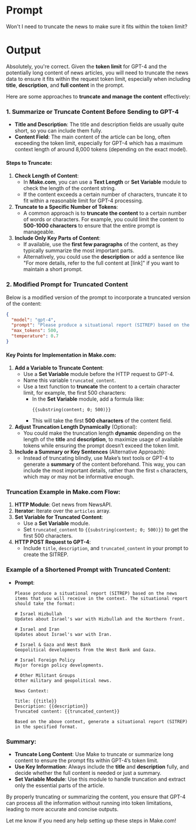 # Prompt

Won't I need to truncate the news to make sure it fits within the token limit?

# Output

Absolutely, you're correct. Given the **token limit** for GPT-4 and the potentially long content of news articles, you will need to truncate the news data to ensure it fits within the request token limit, especially when including **title**, **description**, and **full content** in the prompt.

Here are some approaches to **truncate and manage the content** effectively:

### 1. Summarize or Truncate Content Before Sending to GPT-4

- **Title and Description**: The title and description fields are usually quite short, so you can include them fully.
- **Content Field**: The main content of the article can be long, often exceeding the token limit, especially for GPT-4 which has a maximum context length of around 8,000 tokens (depending on the exact model).

#### Steps to Truncate:

1. **Check Length of Content**:
   - In **Make.com**, you can use a **Text Length** or **Set Variable** module to check the length of the content string.
   - If the content exceeds a certain number of characters, truncate it to fit within a reasonable limit for GPT-4 processing.
2. **Truncate to a Specific Number of Tokens**:
   - A common approach is to **truncate the content** to a certain number of words or characters. For example, you could limit the content to **500-1000 characters** to ensure that the entire prompt is manageable.
3. **Include Only Key Parts of Content**:
   - If available, use the **first few paragraphs** of the content, as they typically summarize the most important parts.
   - Alternatively, you could use the **description** or add a sentence like "For more details, refer to the full content at \[link]" if you want to maintain a short prompt.

### 2. Modified Prompt for Truncated Content

Below is a modified version of the prompt to incorporate a truncated version of the content:

```json
{
  "model": "gpt-4",
  "prompt": "Please produce a situational report (SITREP) based on the news items that you will receive in the context. The situational report should take the format:\n\n# Israel Hizbullah\nUpdates about Israel's war with Hizbullah and the Northern front.\n\n# Israel and Iran\nUpdates about Israel's war with Iran.\n\n# Israel & Gaza and West Bank\nGeopolitical developments from the West Bank and Gaza.\n\n# Israel Foreign Policy\nMajor foreign policy developments.\n\n# Other Militant Groups\nOther military and geopolitical news.\n\nNews Context:\n\nTitle: {{title}}\nDescription: {{description}}\nTruncated content: {{truncated_content}}\n\nBased on the above context, generate a situational report (SITREP) in the specified format.",
  "max_tokens": 500,
  "temperature": 0.7
}
```

#### Key Points for Implementation in Make.com:

1. **Add a Variable to Truncate Content**:
   - Use a **Set Variable** module before the HTTP request to GPT-4.
   - Name this variable `truncated_content`.
   - Use a text function to **truncate** the content to a certain character limit, for example, the first 500 characters:
     - In the **Set Variable** module, add a formula like:
       ```
       {{substring(content; 0; 500)}}
       ```
     - This will take the first **500 characters** of the content field.
2. **Adjust Truncation Length Dynamically** (Optional):
   - You could make the truncation length **dynamic** depending on the length of the **title** and **description**, to maximize usage of available tokens while ensuring the prompt doesn’t exceed the token limit.
3. **Include a Summary or Key Sentences** (Alternative Approach):
   - Instead of truncating blindly, use Make’s text tools or GPT-4 to generate a **summary** of the content beforehand. This way, you can include the most important details, rather than the first `n` characters, which may or may not be informative enough.

### Truncation Example in Make.com Flow:

1. **HTTP Module**: Get news from NewsAPI.
2. **Iterator**: Iterate over the `articles` array.
3. **Set Variable for Truncated Content**:
   - Use a **Set Variable** module.
   - Set `truncated_content` to `{{substring(content; 0; 500)}}` to get the first 500 characters.
4. **HTTP POST Request to GPT-4**:
   - Include `title`, `description`, and `truncated_content` in your prompt to create the SITREP.

### Example of a Shortened Prompt with Truncated Content:

- **Prompt**:
  ```
  Please produce a situational report (SITREP) based on the news items that you will receive in the context. The situational report should take the format:

  # Israel Hizbullah
  Updates about Israel's war with Hizbullah and the Northern front.

  # Israel and Iran
  Updates about Israel's war with Iran.

  # Israel & Gaza and West Bank
  Geopolitical developments from the West Bank and Gaza.

  # Israel Foreign Policy
  Major foreign policy developments.

  # Other Militant Groups
  Other military and geopolitical news.

  News Context:

  Title: {{title}}
  Description: {{description}}
  Truncated content: {{truncated_content}}

  Based on the above context, generate a situational report (SITREP) in the specified format.
  ```

### Summary:

- **Truncate Long Content**: Use Make to truncate or summarize long content to ensure the prompt fits within GPT-4’s token limit.
- **Use Key Information**: Always include the **title** and **description** fully, and decide whether the full content is needed or just a summary.
- **Set Variable Module**: Use this module to handle truncation and extract only the essential parts of the article.

By properly truncating or summarizing the content, you ensure that GPT-4 can process all the information without running into token limitations, leading to more accurate and concise outputs.

Let me know if you need any help setting up these steps in Make.com!
